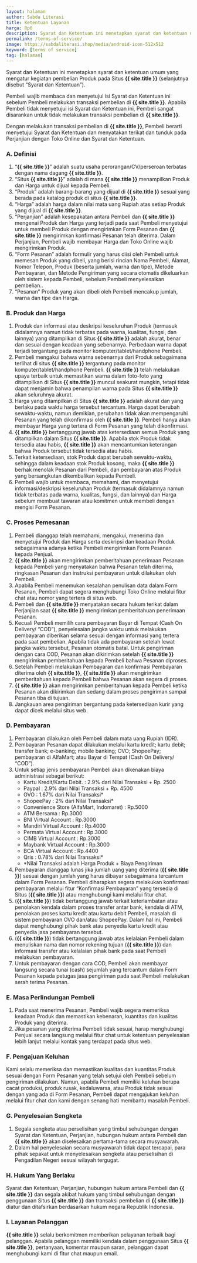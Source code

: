 ```yaml
---
layout: halaman
author: Sabda Literasi
title: Ketentuan Layanan
harga: Rp0
description: Syarat dan Ketentuan ini menetapkan syarat dan ketentuan umum yang mengatur kegiatan pembelian Produk pada Situs ini (selanjutnya disebut “Syarat dan Ketentuan”).
permalink: /terms-of-service/
image: https://sabdaliterasi.shop/media/android-icon-512x512
keyword: [terms of service]
tag: [halaman]
---
```

<p>Syarat dan Ketentuan ini menetapkan syarat dan ketentuan umum yang mengatur kegiatan pembelian Produk pada Situs <b>{{ site.title }}</b> (selanjutnya disebut “Syarat dan Ketentuan”).</p><p>Pembeli wajib membaca dan menyetujui isi Syarat dan Ketentuan ini sebelum Pembeli melakukan transaksi pembelian di <b>{{ site.title }}</b>. Apabila Pembeli tidak menyetujui isi Syarat dan Ketentuan ini, Pembeli sangat disarankan untuk tidak melakukan transaksi pembelian di <b>{{ site.title }}</b>.</p><p>Dengan melakukan transaksi pembelian di <b>{{ site.title }}</b>, Pembeli berarti menyetujui Syarat dan Ketentuan dan menyatakan terikat dan tunduk pada Perjanjian dengan Toko Online dan Syarat dan Ketentuan.</p><h3>A. Definisi</h3><ol><li>“<b>{{ site.title }}</b>” adalah suatu usaha perorangan/CV/perseroan terbatas dengan nama dagang <b>{{ site.title }}</b>.</li><li>“Situs <b>{{ site.title }}</b>” adalah di mana <b>{{ site.title }}</b> menampilkan Produk dan Harga untuk dijual kepada Pembeli.</li><li>“Produk” adalah barang-barang yang dijual di <b>{{ site.title }}</b> sesuai yang berada pada katalog produk di situs <b>{{ site.title }}</b>.</li><li>“Harga” adalah harga dalam nilai mata uang Rupiah atas setiap Produk yang dijual di <b>{{ site.title }}</b>.</li><li>“Perjanjian” adalah kesepakatan antara Pembeli dan <b>{{ site.title }}</b> mengenai Produk dan Harga yang terjadi pada saat Pembeli menyetujui untuk membeli Produk dengan mengirimkan Form Pesanan dan <b>{{ site.title }}</b> mengirimkan konfirmasi Pesanan telah diterima. Dalam Perjanjian, Pembeli wajib membayar Harga dan Toko Online wajib mengirimkan Produk.</li><li>“Form Pesanan” adalah formulir yang harus diisi oleh Pembeli untuk memesan Produk yang dibeli, yang berisi rincian Nama Pembeli, Alamat, Nomor Telepon, Produk (beserta jumlah, warna dan tipe), Metode Pembayaran, dan Metode Pengiriman yang secara otomatis dikeluarkan oleh sistem kepada Pembeli, sebelum Pembeli menyelesaikan pembelian..</li><li>“Pesanan” Produk yang akan dibeli oleh Pembeli mencakup jumlah, warna dan tipe dan Harga.</li></ol><h3>B. Produk dan Harga</h3><ol><li>Produk dan informasi atau deskripsi keseluruhan Produk (termasuk didalamnya namun tidak terbatas pada warna, kualitas, fungsi, dan lainnya) yang ditampilkan di Situs <b>{{ site.title }}</b> adalah akurat, benar dan sesuai dengan keadaan yang sebenarnya. Perbedaan warna dapat terjadi tergantung pada monitor komputer/tablet/handphone Pembeli.</li><li>Pembeli mengakui bahwa warna sebenarnya dari Produk sebagaimana terlihat di situs <b>{{ site.title }}</b> tergantung pada monitor komputer/tablet/handphone Pembeli. <b>{{ site.title }}</b> telah melakukan upaya terbaik untuk memastikan warna dalam foto-foto yang ditampilkan di Situs <b>{{ site.title }}</b> muncul seakurat mungkin, tetapi tidak dapat menjamin bahwa penampilan warna pada Situs <b>{{ site.title }}</b> akan seluruhnya akurat.</li><li>Harga yang ditampilkan di Situs <b>{{ site.title }}</b> adalah akurat dan yang berlaku pada waktu harga tersebut tercantum. Harga dapat berubah sewaktu-waktu, namun demikian, perubahan tidak akan mempengaruhi Pesanan yang telah dikonfirmasi oleh <b>{{ site.title }}</b>. Pembeli hanya akan membayar Harga yang tertera di Form Pesanan yang telah dikonfirmasi.</li><li><b>{{ site.title }}</b> bertanggung jawab atas ketersediaan semua Produk yang ditampilkan dalam Situs <b>{{ site.title }}</b>. Apabila stok Produk tidak tersedia atau habis, <b>{{ site.title }}</b> akan mencantumkan keterangan bahwa Produk tersebut tidak tersedia atau habis.</li><li>Terkait ketersediaan, stok Produk dapat berubah sewaktu-waktu, sehingga dalam keadaan stok Produk kosong, maka <b>{{ site.title }}</b> berhak menolak Pesanan dari Pembeli, dan pembayaran atas Produk yang bersangkutan dikembalikan kepada Pembeli.</li><li>Pembeli wajib untuk membaca, memahami, dan menyetujui informasi/deskripsi keseluruhan Produk (termasuk didalamnya namun tidak terbatas pada warna, kualitas, fungsi, dan lainnya) dan Harga sebelum membuat tawaran atau komitmen untuk membeli dengan mengisi Form Pesanan.</li></ol><h3>C. Proses Pemesanan</h3><ol><li>Pembeli dianggap telah memahami, mengakui, menerima dan menyetujui Produk dan Harga serta deskripsi dan keadaan Produk sebagaimana adanya ketika Pembeli mengirimkan Form Pesanan kepada Penjual.</li><li><b>{{ site.title }}</b> akan mengirimkan pemberitahuan penerimaan Pesanan kepada Pembeli yang menyatakan bahwa Pesanan telah diterima, ringkasan Pesanan dan instruksi pembayaran untuk dilakukan oleh Pembeli.</li><li>Apabila Pembeli menemukan kesalahan penulisan data dalam Form Pesanan, Pembeli dapat segera menghubungi Toko Online melalui fitur chat atau nomor yang tertera di situs web.</li><li>Pembeli dan <b>{{ site.title }}</b> menyatakan secara hukum terikat dalam Perjanjian saat <b>{{ site.title }}</b> mengirimkan pemberitahuan penerimaan Pesanan.</li><li>Kecuali Pembeli memilih cara pembayaran Bayar di Tempat (Cash On Delivery/ “COD”), penyelesaian jangka waktu untuk melakukan pembayaran diberikan selama sesuai dengan informasi yang tertera pada saat pembelian. Apabila tidak ada pembayaran setelah lewat jangka waktu tersebut, Pesanan otomatis batal. Untuk pengiriman dengan cara COD, Pesanan akan dikirimkan setelah <b>{{ site.title }}</b> mengirimkan pemberitahuan kepada Pembeli bahwa Pesanan diproses.</li><li>Setelah Pembeli melakukan Pembayaran dan konfirmasi Pembayaran diterima oleh <b>{{ site.title }}</b>, <b>{{ site.title }}</b> akan mengirimkan pemberitahuan kepada Pembeli bahwa Pesanan akan segera di proses.</li><li><b>{{ site.title }}</b> akan mengirimkan pemberitahuan kepada Pembeli ketika Pesanan akan dikirimkan dan sedang dalam proses pengiriman sampai Pesanan tiba di tujuan.</li><li>Jangkauan area pengiriman bergantung pada ketersediaan kurir yang dapat dicek melalui situs web.</li></ol><h3>D. Pembayaran</h3><ol><li>Pembayaran dilakukan oleh Pembeli dalam mata uang Rupiah (IDR).</li><li>Pembayaran Pesanan dapat dilakukan melalui kartu kredit; kartu debit; transfer bank; e-banking; mobile banking; OVO; ShopeePay; pembayaran di AlfaMart; atau Bayar di Tempat (Cash On Delivery/ “COD”).</li><li>Untuk setiap jenis pembayaran Pembeli akan dikenakan biaya administrasi sebagai berikut:<ul><li>Kartu Kredit/Kartu Debit. : 2.9% dari Nilai Transaksi + Rp. 2500</li><li>Paypal : 2.9% dari Nilai Transaksi + Rp. 4500</li><li>OVO : 1.67% dari Nilai Transaksi*</li><li>ShopeePay : 2% dari Nilai Transaksi*</li><li>Convenience Store (AlfaMart, Indomaret) : Rp.5000</li><li>ATM Bersama : Rp.3000</li><li>BNI Virtual Account : Rp.3000</li><li>Mandiri Virtual Account : Rp.4000</li><li>Permata Virtual Account : Rp.3000</li><li>CIMB Virtual Account : Rp.3000</li><li>Maybank Virtual Account : Rp.3000</li><li>BCA Virtual Account : Rp.4400</li><li>Qris : 0.78% dari Nilai Transaksi*</li><li>*Nilai Transaksi adalah Harga Produk + Biaya Pengiriman</li></ul></li> <li>Pembayaran dianggap lunas jika jumlah uang yang diterima (<b>{{ site.title }}</b>) sesuai dengan jumlah yang harus dibayar sebagaimana tercantum dalam Form Pesanan. Pembeli diharapkan segera melakukan konfirmasi pembayaran melalui fitur “Konfirmasi Pembayaran” yang tersedia di Situs (<b>{{ site.title }}</b>) atau menghubungi kami melalui fitur chat.</li> <li>(<b>{{ site.title }}</b>) tidak bertanggung jawab terkait keterlambatan atau penolakan kendala dalam proses transfer antar bank, kendala di ATM, penolakan proses kartu kredit atau kartu debit Pembeli, masalah di sistem pembayaran OVO dan/atau ShopeePay. Dalam hal ini, Pembeli dapat menghubungi pihak bank atau penyedia kartu kredit atau penyedia jasa pembayaran tersebut.</li> <li>(<b>{{ site.title }}</b>) tidak bertanggung jawab atas kelalaian Pembeli dalam menuliskan nama dan nomor rekening tujuan (<b>{{ site.title }}</b>) dan informasi transfer atau kelalaian pihak bank pada saat Pembeli melakukan pembayaran.</li> <li>Untuk pembayaran dengan cara COD, Pembeli akan membayar langsung secara tunai (cash) sejumlah yang tercantum dalam Form Pesanan kepada petugas jasa pengiriman pada saat Pembeli melakukan serah terima Pesanan.</li></ol> <h3>E. Masa Perlindungan Pembeli</h3><p></p><ol><li>Pada saat menerima Pesanan, Pembeli wajib segera memeriksa keadaan Produk dan memastikan kebenaran, kuantitas dan kualitas Produk yang diterima.</li><li>Jika pesanan yang diterima Pembeli tidak sesuai, harap menghubungi Penjual secara langsung melalui fitur chat untuk ketentuan penyelesaian lebih lanjut melalui kontak yang terdapat pada situs web.</li></ol><p></p><h3>F. Pengajuan Keluhan</h3><p>Kami selalu memeriksa dan memastikan kualitas dan kuantitas Produk sesuai dengan Form Pesanan yang telah setujui oleh Pembeli sebelum pengiriman dilakukan. Namun, apabila Pembeli memiliki keluhan berupa cacat produksi, produk rusak, kedaluwarsa, atau Produk tidak sesuai dengan yang ada di Form Pesanan, Pembeli dapat mengajukan keluhan melalui fitur chat dan kami dengan senang hati membantu masalah Pembeli.</p><h3>G. Penyelesaian Sengketa</h3><p></p><ol><li>Segala sengketa atau perselisihan yang timbul sehubungan dengan Syarat dan Ketentuan, Perjanjian, hubungan hukum antara Pembeli dan <b>{{ site.title }}</b> akan diselesaikan pertama-tama secara musyawarah.</li><li>Dalam hal penyelesaian secara musyawarah tidak dapat tercapai, para pihak sepakat untuk menyelesaikan sengketa atau perselisihan di Pengadilan Negeri sesuai wilayah tergugat.</li></ol><p></p><h3>H. Hukum Yang Berlaku</h3><p>Syarat dan Ketentuan, Perjanjian, hubungan hukum antara Pembeli dan <b>{{ site.title }}</b> dan segala akibat hukum yang timbul sehubungan dengan penggunaan Situs <b>{{ site.title }}</b> dan transaksi pembelian di <b>{{ site.title }}</b> diatur dan ditafsirkan berdasarkan hukum negara Republik Indonesia.</p><h3>I. Layanan Pelanggan</h3><p><b>{{ site.title }}</b> selalu berkomitmen memberikan pelayanan terbaik bagi pelanggan. Apabila pelanggan memiliki kendala dalam penggunaan Situs <b>{{ site.title }}</b>, pertanyaan, komentar maupun saran, pelanggan dapat menghubungi kami di fitur chat maupun email.</p>
